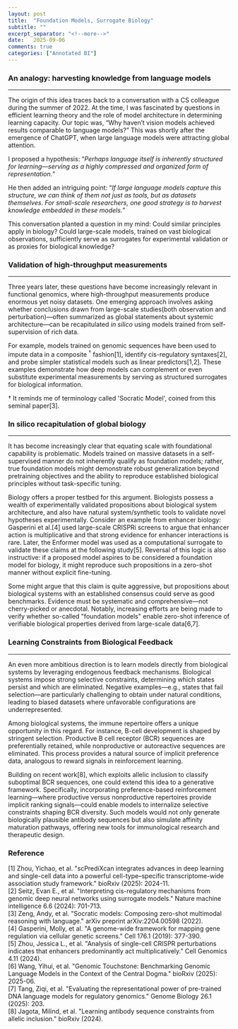 ```yaml
---
layout: post
title:  "Foundation Models, Surrogate Biology"
subtitle: ""
excerpt_separator: "<!--more-->"
date:	2025-09-06
comments: true
categories: ["Annotated BI"]
---
```


### An analogy: harvesting knowledge from language models
---
The origin of this idea traces back to a conversation with a CS colleague during the summer of 2022. At the time, I was fascinated by questions in efficient learning theory and the role of model architecture in determining learning capacity. Our topic was, “Why haven’t vision models achieved results comparable to language models?” This was shortly after the emergence of ChatGPT, when large language models were attracting global attention. 

I proposed a hypothesis: “_Perhaps language itself is inherently structured for learning—serving as a highly compressed and organized form of representation._”

He then added an intriguing point: “_If large language models capture this structure, we can think of them not just as tools, but as datasets themselves. For small-scale researchers, one good strategy is to harvest knowledge embedded in these models._”

This conversation planted a question in my mind: Could similar principles apply in biology? Could large-scale models, trained on vast biological observations, sufficiently serve as surrogates for experimental validation or as proxies for biological knowledge?

### Validation of high-throughput measurements
---
Three years later, these questions have become increasingly relevant in functional genomics, where high-throughput measurements produce enormous yet noisy datasets. One emerging approach involves asking whether conclusions drawn from large-scale studies(both observation and perturbation)—often summarized as global statements about systemic architecture—can be recapitulated _in silico_ using models trained from self-supervision of rich data.

For example, models trained on genomic sequences have been used to impute data in a composite $^\dagger$ fashion[1], identify cis-regulatory syntaxes[2], and probe simpler statistical models such as linear predictors[1,2]. These examples demonstrate how deep models can complement or even substitute experimental measurements by serving as structured surrogates for biological information.

$\dagger$ It reminds me of terminology called 'Socratic Model', coined from this seminal paper[3].

### In silico recapitulation of global biology
---
It has become increasingly clear that equating scale with foundational capability is problematic. Models trained on massive datasets in a self-supervised manner do not inherently qualify as foundation models; rather, true foundation models might demonstrate robust generalization beyond pretraining objectives and the ability to reproduce established biological principles without task-specific tuning.

Biology offers a proper testbed for this argument. Biologists possess a wealth of experimentally validated propositions about biological system architecture, and also have natural system/synthetic tools to validate novel hypotheses experimentally. Consider an example from enhancer biology: Gasperini et al.[4] used large-scale CRISPRi screens to argue that enhancer action is multiplicative and that strong evidence for enhancer interactions is rare. Later, the Enformer model was used as a computational surrogate to validate these claims at the following study[5]. Reversal of this logic is also instructive: if a proposed model aspires to be considered a foundation model for biology, it might reproduce such propositions in a zero-shot manner without explicit fine-tuning. 

Some might argue that this claim is quite aggressive, but propositions about biological systems with an established consensus could serve as good benchmarks. Evidence must be systematic and comprehensive—not cherry-picked or anecdotal. Notably, increasing efforts are being made to verify whether so-called "foundation models" enable zero-shot inference of verifiable biological properties derived from large-scale data[6,7].

### Learning Constraints from Biological Feedback
---
An even more ambitious direction is to learn models directly from biological systems by leveraging endogenous feedback mechanisms. Biological systems impose strong selective constraints, determining which states persist and which are eliminated. Negative examples—e.g., states that fail selection—are particularly challenging to obtain under natural conditions, leading to biased datasets where unfavorable configurations are underrepresented.

Among biological systems, the immune repertoire offers a unique opportunity in this regard. For instance, B-cell development is shaped by stringent selection. Productive B cell receptor (BCR) sequences are preferentially retained, while nonproductive or autoreactive sequences are eliminated. This process provides a natural source of implicit preference data, analogous to reward signals in reinforcement learning.

Building on recent work[8], which exploits allelic inclusion to classify suboptimal BCR sequences, one could extend this idea to a generative framework. Specifically, incorporating preference-based reinforcement learning—where productive versus nonproductive repertoires provide implicit ranking signals—could enable models to internalize selective constraints shaping BCR diversity. Such models would not only generate biologically plausible antibody sequences but also simulate affinity maturation pathways, offering new tools for immunological research and therapeutic design.

### Reference
[1] Zhou, Yichao, et al. "scPrediXcan integrates advances in deep learning and single-cell data into a powerful cell-type–specific transcriptome-wide association study framework." bioRxiv (2025): 2024-11. <br/>
[2] Seitz, Evan E., et al. "Interpreting cis-regulatory mechanisms from genomic deep neural networks using surrogate models." Nature machine intelligence 6.6 (2024): 701-713. <br/>
[3] Zeng, Andy, et al. "Socratic models: Composing zero-shot multimodal reasoning with language." arXiv preprint arXiv:2204.00598 (2022). <br/>
[4] Gasperini, Molly, et al. "A genome-wide framework for mapping gene regulation via cellular genetic screens." Cell 176.1 (2019): 377-390. <br/>
[5] Zhou, Jessica L., et al. "Analysis of single-cell CRISPR perturbations indicates that enhancers predominantly act multiplicatively." Cell Genomics 4.11 (2024). <br/>
[6] Wang, Yihui, et al. "Genomic Touchstone: Benchmarking Genomic Language Models in the Context of the Central Dogma." bioRxiv (2025): 2025-06. <br/>
[7] Tang, Ziqi, et al. "Evaluating the representational power of pre-trained DNA language models for regulatory genomics." Genome Biology 26.1 (2025): 203. <br/>
[8] Jagota, Milind, et al. "Learning antibody sequence constraints from allelic inclusion." bioRxiv (2024). <br/>
